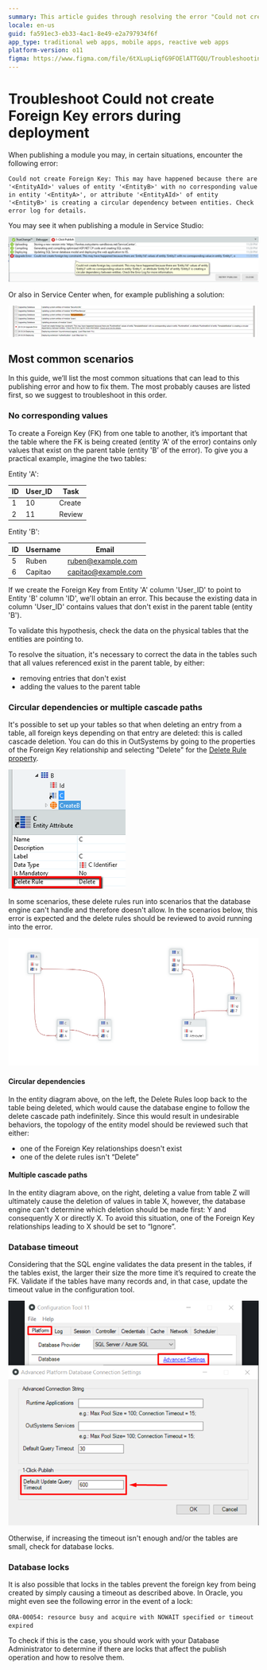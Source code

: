 ```yaml
---
summary: This article guides through resolving the error "Could not create Foreign Key" when publishing OutSystems apps in Service Studio.
locale: en-us
guid: fa591ec3-eb33-4ac1-8e49-e2a797934f6f
app_type: traditional web apps, mobile apps, reactive web apps
platform-version: o11
figma: https://www.figma.com/file/6tXLupLiqfG9FOElATTGQU/Troubleshooting?node-id=3330:2686
---
```


# Troubleshoot Could not create Foreign Key errors during deployment

When publishing a module you may, in certain situations, encounter the following error:

```
Could not create Foreign Key: This may have happened because there are '<EntityAId>' values of entity '<EntityB>' with no corresponding value in entity '<EntityA>', or attribute '<EntityAId>' of entity '<EntityB>' is creating a circular dependency between entities. Check error log for details.
```

You may see it when publishing a module in Service Studio:

![](images/could-not-create-fk-ss.png)

Or also in Service Center when, for example publishing a solution:

![](images/could-not-create-fk-sc.png)


## Most common scenarios

In this guide, we’ll list the most common situations that can lead to this publishing error and how to fix them. The most probably causes are listed first, so we suggest to troubleshoot in this order.

### No corresponding values

To create a Foreign Key (FK) from one table to another, it’s important that the table where the FK is being created (entity ‘A' of the error) contains only values that exist on the parent table (entity 'B’ of the error). To give you a practical example, imagine the two tables:

Entity 'A':

| ID | User_ID | Task |
|----|----|----|
| 1 | 10 | Create |
| 2 | 11 | Review |

Entity 'B':

| ID | Username | Email |
|----|----|----|
| 5 | Ruben | ruben@example.com |
| 6 | Capitao | capitao@example.com |

If we create the Foreign Key from Entity 'A' column 'User_ID' to point to Entity 'B' column 'ID', we'll obtain an error. This because the existing data in column 'User_ID' contains values that don't exist in the parent table (entity 'B').

To validate this hypothesis, check the data on the physical tables that the entities are pointing to. 

To resolve the situation, it's necessary to correct the data in the tables such that all values referenced exist in the parent table, by either:

* removing entries that don't exist 
* adding the values to the parent table


### Circular dependencies or multiple cascade paths

It's possible to set up your tables so that when deleting an entry from a table, all foreign keys depending on that entry are deleted: this is called cascade deletion. You can do this in OutSystems by going to the properties of the Foreign Key relationship and selecting "Delete" for the [Delete Rule property](https://success.outsystems.com/Documentation/11/Developing_an_Application/Use_Data/Data_Modeling/Entity_Relationships/Delete_Rules).

![](images/could-not-create-fk-delete-rule.png)

In some scenarios, these delete rules run into scenarios that the database engine can't handle and therefore doesn't allow. In the scenarios below, this error is expected and the delete rules should be reviewed to avoid running into the error.

![](images/could-not-create-fk-entity-diagram.png)

#### Circular dependencies

In the entity diagram above, on the left, the Delete Rules loop back to the table being deleted, which would cause the database engine to follow the delete cascade path indefinitely. Since this would result in undesirable behaviors, the topology of the entity model should be reviewed such that either: 

* one of the Foreign Key relationships doesn't exist 
* one of the delete rules isn't “Delete”

#### Multiple cascade paths

In the entity diagram above, on the right, deleting a value from table Z will ultimately cause the deletion of values in table X, however, the database engine can't determine which deletion should be made first: Y and consequently X or directly X. To avoid this situation, one of the Foreign Key relationships leading to X should be set to “Ignore”.

### Database timeout

Considering that the SQL engine validates the data present in the tables, if the tables exist, the larger their size the more time it’s required to create the FK. Validate if the tables have many records and, in that case, update the timeout value in the configuration tool. 

![](images/Conf_tool_DB_timeout.png)

Otherwise, if increasing the timeout isn't enough and/or the tables are small, check for database locks.

### Database locks

It is also possible that locks in the tables prevent the foreign key from being created by simply causing a timeout as described above. In Oracle, you might even see the following error in the event of a lock:

```ORA-00054: resource busy and acquire with NOWAIT specified or timeout expired```

To check if this is the case, you should work with your Database Administrator to determine if there are locks that affect the publish operation and how to resolve them.
